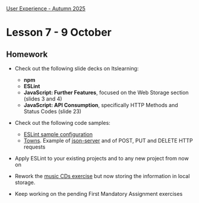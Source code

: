 [User Experience - Autumn 2025](https://github.com/arturomorarioja-kea/WD_UX_E25/blob/main/README.md)

# Lesson 7 - 9 October

[ -> What if we get the same random recipe twice]: #
 
## Homework
- Check out the following slide decks on Itslearning:
  - **npm**
  - **ESLint**
  - **JavaScript: Further Features**, focused on the Web Storage section (slides 3 and 4)
  - **JavaScript: API Consumption**, specifically HTTP Methods and Status Codes (slide 23)

- Check out the following code samples:
  - [ESLint sample configuration](https://github.com/arturomorarioja/eslint_sample)
  - [Towns](https://github.com/arturomorarioja/js_towns). Example of [json-server](https://www.npmjs.com/package/json-server) and of POST, PUT and DELETE HTTP requests

- Apply ESLint to your existing projects and to any new project from now on
- Rework the [music CDs exercise](https://github.com/arturomorarioja/kea_js_music_cds_solution) but now storing the information in local storage.
- Keep working on the pending First Mandatory Assignment exercises
